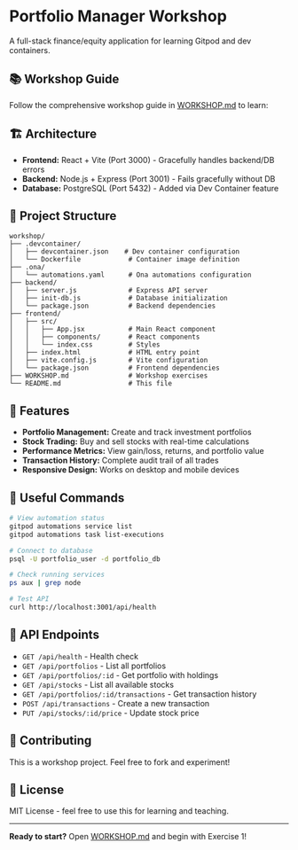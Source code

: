 # Portfolio Manager Workshop

A full-stack finance/equity application for learning Gitpod and dev containers.

## 📚 Workshop Guide

Follow the comprehensive workshop guide in [WORKSHOP.md](./WORKSHOP.md) to learn:

## 🏗️ Architecture

- **Frontend:** React + Vite (Port 3000) - Gracefully handles backend/DB errors
- **Backend:** Node.js + Express (Port 3001) - Fails gracefully without DB
- **Database:** PostgreSQL (Port 5432) - Added via Dev Container feature

## 📁 Project Structure

```
workshop/
├── .devcontainer/
│   ├── devcontainer.json    # Dev container configuration
│   └── Dockerfile            # Container image definition
├── .ona/
│   └── automations.yaml      # Ona automations configuration
├── backend/
│   ├── server.js             # Express API server
│   ├── init-db.js            # Database initialization
│   └── package.json          # Backend dependencies
├── frontend/
│   ├── src/
│   │   ├── App.jsx           # Main React component
│   │   ├── components/       # React components
│   │   └── index.css         # Styles
│   ├── index.html            # HTML entry point
│   ├── vite.config.js        # Vite configuration
│   └── package.json          # Frontend dependencies
├── WORKSHOP.md               # Workshop exercises
└── README.md                 # This file
```

## 🎯 Features

- **Portfolio Management:** Create and track investment portfolios
- **Stock Trading:** Buy and sell stocks with real-time calculations
- **Performance Metrics:** View gain/loss, returns, and portfolio value
- **Transaction History:** Complete audit trail of all trades
- **Responsive Design:** Works on desktop and mobile devices

## 🔧 Useful Commands

```bash
# View automation status
gitpod automations service list
gitpod automations task list-executions

# Connect to database
psql -U portfolio_user -d portfolio_db

# Check running services
ps aux | grep node

# Test API
curl http://localhost:3001/api/health
```

## 📖 API Endpoints

- `GET /api/health` - Health check
- `GET /api/portfolios` - List all portfolios
- `GET /api/portfolios/:id` - Get portfolio with holdings
- `GET /api/stocks` - List all available stocks
- `GET /api/portfolios/:id/transactions` - Get transaction history
- `POST /api/transactions` - Create a new transaction
- `PUT /api/stocks/:id/price` - Update stock price

## 🤝 Contributing

This is a workshop project. Feel free to fork and experiment!

## 📝 License

MIT License - feel free to use this for learning and teaching.

---

**Ready to start?** Open [WORKSHOP.md](./WORKSHOP.md) and begin with Exercise 1!